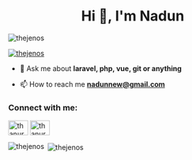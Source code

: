 <h1 align="center">Hi 👋, I'm Nadun</h1>
<!-- <h3 align="center">A Lead Developer at 10Qbit</h3> -->

<p align="left"> <img src="https://komarev.com/ghpvc/?username=thejenos&label=Profile%20views&color=0e75b6&style=flat" alt="thejenos" /> </p>

<p align="left"> <a href="https://github.com/ryo-ma/github-profile-trophy"><img src="https://github-profile-trophy.vercel.app/?username=thejenos" alt="thejenos" /></a> </p>

- 💬 Ask me about **laravel, php, vue, git or anything**

- 📫 How to reach me **nadunnew@gmail.com**

<h3 align="left">Connect with me:</h3>
<p align="left">
<a href="https://codepen.io/thanura_nadun" target="blank"><img align="center" src="https://cdn.jsdelivr.net/npm/simple-icons@3.0.1/icons/codepen.svg" alt="thanura_nadun" height="30" width="40" /></a>
<a href="https://codesandbox.com/thanura nadun" target="blank"><img align="center" src="https://cdn.jsdelivr.net/npm/simple-icons@3.0.1/icons/codesandbox.svg" alt="thanura nadun" height="30" width="40" /></a>
</p>

<p><img align="left" src="https://github-readme-stats.vercel.app/api/top-langs?username=thejenos&show_icons=true&locale=en&layout=compact" alt="thejenos" /></p>

<p>&nbsp;<img align="center" src="https://github-readme-stats.vercel.app/api?username=thejenos&show_icons=true&locale=en" alt="thejenos" /></p>
